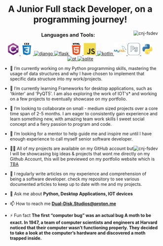 
<h1 align="center">A Junior Full stack Developer, on a programming journey!</h1>
<img src="https://media.tenor.com/l26AwFVRG9MAAAAM/ffxiv-ff14.gif" alt="cnj-fsdev" /
<p align="right"> </p>

<h3 align="center">Languages and Tools:</h3>
<p align="center"> <a href="https://www.w3schools.com/cs/" target="_blank" rel="noreferrer"> <img src="https://raw.githubusercontent.com/devicons/devicon/master/icons/csharp/csharp-original.svg" alt="csharp" width="40" height="40"/> </a> <a href="https://www.w3schools.com/css/" target="_blank" rel="noreferrer"> <img src="https://raw.githubusercontent.com/devicons/devicon/master/icons/css3/css3-original-wordmark.svg" alt="css3" width="40" height="40"/> </a> <a href="https://www.djangoproject.com/" target="_blank" rel="noreferrer"> <img src="https://cdn.worldvectorlogo.com/logos/django.svg" alt="django" width="40" height="40"/> </a> <a href="https://flask.palletsprojects.com/" target="_blank" rel="noreferrer"> <img src="https://www.vectorlogo.zone/logos/pocoo_flask/pocoo_flask-icon.svg" alt="flask" width="40" height="40"/> </a> <a href="https://www.w3.org/html/" target="_blank" rel="noreferrer"> <img src="https://raw.githubusercontent.com/devicons/devicon/master/icons/html5/html5-original-wordmark.svg" alt="html5" width="40" height="40"/> </a> <a href="https://developer.mozilla.org/en-US/docs/Web/JavaScript" target="_blank" rel="noreferrer"> <img src="https://raw.githubusercontent.com/devicons/devicon/master/icons/javascript/javascript-original.svg" alt="javascript" width="40" height="40"/> </a> <a href="https://kotlinlang.org" target="_blank" rel="noreferrer"> <img src="https://www.vectorlogo.zone/logos/kotlinlang/kotlinlang-icon.svg" alt="kotlin" width="40" height="40"/> </a> <a href="https://www.mysql.com/" target="_blank" rel="noreferrer"> <img src="https://raw.githubusercontent.com/devicons/devicon/master/icons/mysql/mysql-original-wordmark.svg" alt="mysql" width="40" height="40"/> </a> <a href="https://www.photoshop.com/en" target="_blank" rel="noreferrer"> <img src="https://raw.githubusercontent.com/devicons/devicon/master/icons/photoshop/photoshop-line.svg" alt="photoshop" width="40" height="40"/> </a> <a href="https://www.python.org" target="_blank" rel="noreferrer"> <img src="https://raw.githubusercontent.com/devicons/devicon/master/icons/python/python-original.svg" alt="python" width="40" height="40"/> </a> <a href="https://www.qt.io/" target="_blank" rel="noreferrer"> <img src="https://upload.wikimedia.org/wikipedia/commons/0/0b/Qt_logo_2016.svg" alt="qt" width="40" height="40"/> </a> <a href="https://www.sqlite.org/" target="_blank" rel="noreferrer"> <img src="https://www.vectorlogo.zone/logos/sqlite/sqlite-icon.svg" alt="sqlite" width="40" height="40"/> </a> </p>


- 🔭 I’m currently working on my Python programming skills, mastering the usage of data structures and why I have chosen to implement that specific data structure into my work/projects.

- 🌱 I’m currently learning Frameworks for desktop applications, such as 'tkinter' and 'PyQT5'. I am also exploring the work of IOT's* and working on a few projects to eventually showcase on my portfolio.

- 👯 I’m looking to collaborate on small - medium sized projects over a core time span of 2-5 months. I am eager to consistently gain experience and learn something new, with amazing team work skills I sweet social concept and a fiery passion to program and code.

- 🤝 I’m looking for a mentor to help guide me and inspire me until I have enough experience to call myself senior software developer.

<img align="right" src="https://github-readme-stats.vercel.app/api/top-langs?username=cnj-fsdev&show_icons=true&locale=en&layout=compact" alt="cnj-fsdev" />

- 👨‍💻 All of my projects are available on my GitHub account but I will be showcasing big ideas & projects that wont me directly on my Github Account, this will be previewed on my portfolio website which is [TBA](TBA)

- 📝 I regularly write articles on my experience and comprehension of being a software developer. check my repository to see various documented articles to keep up to date with me and my projects.

- 💬 Ask me about **Python, Desktop Applications, IOT devices**

- 📫 How to reach me **Dual-Disk.Studios@proton.me**

- ⚡ Fun fact **The first “computer bug” was an actual bug A moth to be exact. In 1947, a team of computer scientists and engineers at Harvard noticed that their computer wasn’t functioning properly. They decided to take a look at the computer’s hardware and discovered a moth trapped inside.**
